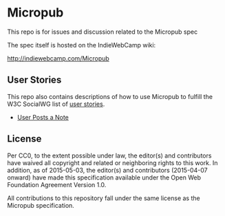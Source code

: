 # Micropub
This repo is for issues and discussion related to the Micropub spec

The spec itself is hosted on the IndieWebCamp wiki:

http://indiewebcamp.com/Micropub

## User Stories

This repo also contains descriptions of how to use Micropub to fulfill the W3C SocialWG list of [user stories](https://www.w3.org/wiki/Socialwg/Social_API/User_stories).

* [User Posts a Note](user-stories/user-posts-a-note.md)

## License

Per CC0, to the extent possible under law, the editor(s) and contributors have waived all copyright and related or neighboring rights to this work. In addition, as of 2015-05-03, the editor(s) and contributors (2015-04-07 onward) have made this specification available under the Open Web Foundation Agreement Version 1.0.

All contributions to this repository fall under the same license as the Micropub specification.

